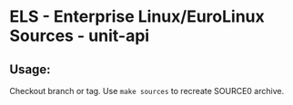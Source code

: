 # ELS - Enterprise Linux/EuroLinux Sources - unit-api
 
## Usage:
  Checkout branch or tag. Use `make sources` to recreate  SOURCE0 archive.

